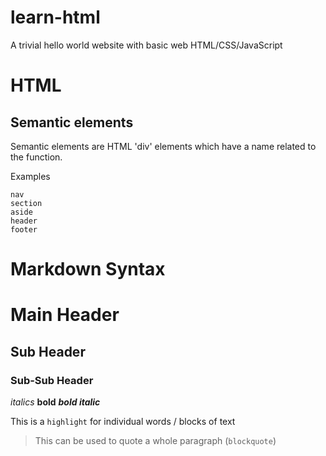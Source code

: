 # learn-html
A trivial hello world website with basic web HTML/CSS/JavaScript

# HTML

## Semantic elements

Semantic elements are HTML 'div' elements which have a name related to the function.

Examples

	nav
	section
	aside
	header
	footer

# Markdown Syntax

# Main Header
## Sub Header
### Sub-Sub Header

*italics*
**bold**
***bold italic***

This is a `highlight` for individual words / blocks of text

> This can be used to quote a whole paragraph (`blockquote`)
